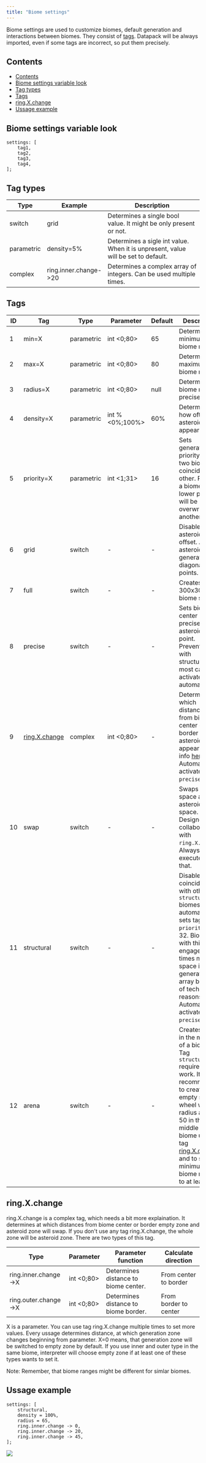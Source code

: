 ```yaml
---
title: "Biome settings"
---
```


Biome settings are used to customize biomes, default generation and interactions between biomes. They consist of [tags](#tags).
Datapack will be always imported, even if some tags are incorrect, so put them precisely.

## Contents

- [Contents](#contents)
- [Biome settings variable look](#biome-settings-variable-look)
- [Tag types](#tag-types)
- [Tags](#tags)
- [ring.X.change](#ringxchange)
- [Ussage example](#ussage-example)

## Biome settings variable look

```text
settings: [
	tag1,
	tag2,
	tag3,
	tag4,
];
```

## Tag types

| Type       | Example               | Description                                                                       |
| ---------- | --------------------- | --------------------------------------------------------------------------------- |
| switch     | grid                  | Determines a single bool value. It might be only present or not.                  |
| parametric | density=5%            | Determines a sigle int value. When it is unpresent, value will be set to default. |
| complex    | ring.inner.change->20 | Determines a complex array of integers. Can be used multiple times.               |

## Tags

| ID  | Tag                           | Type       | Parameter       | Default | Description                                                                                                                                                                                                                                                       | Note                                           |
| --- | ----------------------------- | ---------- | --------------- | ------- | ----------------------------------------------------------------------------------------------------------------------------------------------------------------------------------------------------------------------------------------------------------------- | ---------------------------------------------- |
| 1   | min=X                         | parametric | int <0;80>      | 65      | Determines minimum biome radius.                                                                                                                                                                                                                                  | -                                              |
| 2   | max=X                         | parametric | int <0;80>      | 80      | Determines maximum biome radius.                                                                                                                                                                                                                                  | -                                              |
| 3   | radius=X                      | parametric | int <0;80>      | null    | Determines biome radius precisely.                                                                                                                                                                                                                                | Overwrites `min` and `max`.                    |
| 4   | density=X                     | parametric | int % <0%;100%> | 60%     | Determines how often asteroids will appear.                                                                                                                                                                                                                       | -                                              |
| 5   | priority=X                    | parametric | int <1;31>      | 16      | Sets generation priority, when two biomes coincide each other. Part of a biome with a lower priority will be overwritten by another.                                                                                                                              | -                                              |
| 6   | grid                          | switch     | -               | -       | Disables asteroid offset. All asteroids will generate in diagonal grid points.                                                                                                                                                                                    | -                                              |
| 7   | full                          | switch     | -               | -       | Creates a 300x300 full biome square.                                                                                                                                                                                                                              | Don't use it in a good datapack.               |
| 8   | precise                       | switch     | -               | -       | Sets biome center precisely at asteroid grid point. Prevents bugs with structures. In most cases activates automatically.                                                                                                                                         | -                                              |
| 9   | [ring.X.change](#ringxchange) | complex    | int <0;80>      | -       | Determines at which distances from biome center or border asteroids will appear. More info [here](#ringxchange). Automatically activates tag `precise`.                                                                                                           | -                                              |
| 10  | swap                          | switch     | -               | -       | Swaps empty space and asteroid space. Designed to collaborate with `ring.X.change`. Always executes after that.                                                                                                                                                   | -                                              |
| 11  | structural                    | switch     | -               | -       | Disables coinciding with other `structural` biomes and automatically sets tag `priority` to 32. Biomes with this tag engage two times more space in generation array because of technical reasons. Automatically activates tag `precise`.                         | It's recommended to put it only on structures. |
| 12  | arena                         | switch     | -               | -       | Creates arena in the middle of a biome. Tag `structural` required to work. It is recommended to create empty space wheel with radius at least 50 in the middle of a biome using tag [ring.X.change](#ringxchange) and to set minimum biome radius to at least 50. | Only manual asteroid remove.                   |

## ring.X.change

ring.X.change is a complex tag, which needs a bit more explaination.
It determines at which distances from biome center or border empty zone and asteroid zone will swap.
If you don't use any tag ring.X.change, the whole zone will be asteroid zone.
There are two types of this tag.

| Type                 | Parameter  | Parameter function                   | Calculate direction   |
| -------------------- | ---------- | ------------------------------------ | --------------------- |
| ring.inner.change->X | int <0;80> | Determines distance to biome center. | From center to border |
| ring.outer.change->X | int <0;80> | Determines distance to biome border. | From border to center |

X is a parameter. You can use tag ring.X.change multiple times to set more values.
Every ussage determines distance, at which generation zone changes beginning from parameter.
X=0 means, that generation zone will be switched to empty zone by default.
If you use inner and outer type in the same biome, interpreter will choose empty zone if at least one
of these types wants to set it.

Note: Remember, that biome ranges might be different for simlar biomes.

## Ussage example

```text
settings: [
	structural,
	density = 100%,
	radius = 65,
	ring.inner.change -> 0,
	ring.inner.change -> 20,
	ring.inner.change -> 45,
];
```

![](/img/biome_preview1.png)
